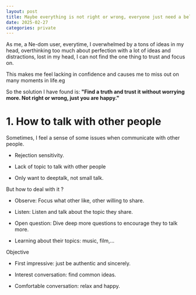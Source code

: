 ```yaml
---
layout: post
title: Maybe everything is not right or wrong, everyone just need a belief to think
date: 2025-02-27
categories: private
---
```


As me, a Ne-dom user, everytime, I overwhelmed by a tons of ideas in my head, overthinking too much about perfection with a lot of ideas and distractions, lost in my head, I can not find the one thing to trust and focus on.

This makes me feel lacking in confidence and causes me to miss out on many moments in life.eg

So the solution I have found is: **"Find a truth and trust it without worrying more. Not right or wrong, just you are happy."**

# 1. How to talk with other people

Sometimes, I feel a sense of some issues when communicate with other people.

- Rejection sensitivity.

- Lack of topic to talk with other people

- Only want to deeptalk, not small talk.

But how to deal with it ?

- Observe: Focus what other like, other willing to share.

- Listen: Listen and talk about the topic they share.

- Open question: Dive deep more questions to encourage they to talk more.

- Learning about their topics: music, film,...

Objective

- First impressive: just be authentic and sincerely.

- Interest conversation: find common ideas.

- Comfortable conversation: relax and happy.
